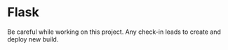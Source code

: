 # Flask

Be careful while working on this project. Any check-in leads to create and deploy new build.
